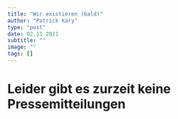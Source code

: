 ```yaml
---
title: "Wir existieren (bald)"
author: "Patrick Kary"
type: "post"
date: 02.11.2021
subtitle: ""
image: ""
tags: []
---
```


# Leider gibt es zurzeit keine Pressemitteilungen